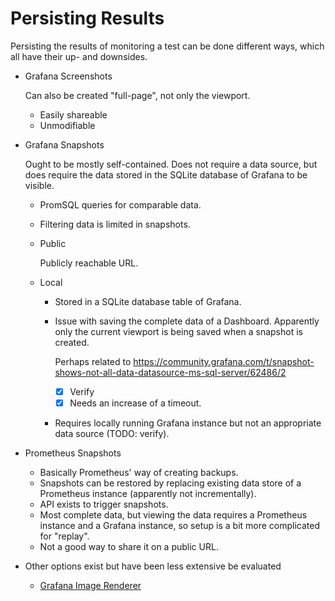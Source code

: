 # Persisting Results

Persisting the results of monitoring a test can be done different ways, which
all have their up- and downsides.

- Grafana Screenshots

  Can also be created "full-page", not only the viewport.

  - Easily shareable
  - Unmodifiable

- Grafana Snapshots

  Ought to be mostly self-contained. Does not require a data source, but does
  require the data stored in the SQLite database of Grafana to be visible.

  - PromSQL queries for comparable data.

  - Filtering data is limited in snapshots.

  - Public

    Publicly reachable URL.

  - Local

    - Stored in a SQLite database table of Grafana.

    - Issue with saving the complete data of a Dashboard. Apparently only the
      current viewport is being saved when a snapshot is created.

      Perhaps related to
      https://community.grafana.com/t/snapshot-shows-not-all-data-datasource-ms-sql-server/62486/2

      - [x] Verify
      - [x] Needs an increase of a timeout.

    - Requires locally running Grafana instance but not an appropriate data
      source (TODO: verify).

- Prometheus Snapshots

  - Basically Prometheus' way of creating backups.
  - Snapshots can be restored by replacing existing data store of a Prometheus
    instance (apparently not incrementally).
  - API exists to trigger snapshots.
  - Most complete data, but viewing the data requires a Prometheus instance and
    a Grafana instance, so setup is a bit more complicated for "replay".
  - Not a good way to share it on a public URL.

- Other options exist but have been less extensive be evaluated

  - [Grafana Image
    Renderer](https://grafana.com/grafana/plugins/grafana-image-renderer)
